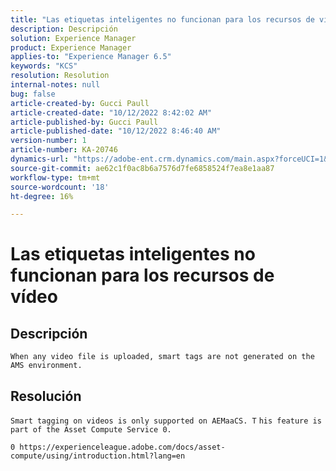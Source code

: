 ```yaml
---
title: "Las etiquetas inteligentes no funcionan para los recursos de vídeo"
description: Descripción
solution: Experience Manager
product: Experience Manager
applies-to: "Experience Manager 6.5"
keywords: "KCS"
resolution: Resolution
internal-notes: null
bug: false
article-created-by: Gucci Paull
article-created-date: "10/12/2022 8:42:02 AM"
article-published-by: Gucci Paull
article-published-date: "10/12/2022 8:46:40 AM"
version-number: 1
article-number: KA-20746
dynamics-url: "https://adobe-ent.crm.dynamics.com/main.aspx?forceUCI=1&pagetype=entityrecord&etn=knowledgearticle&id=0f2c61bb-094a-ed11-bba2-000d3a34e6e5"
source-git-commit: ae62c1f0ac8b6a7576d7fe6858524f7ea8e1aa87
workflow-type: tm+mt
source-wordcount: '18'
ht-degree: 16%

---
```


# Las etiquetas inteligentes no funcionan para los recursos de vídeo

## Descripción


`When any video file is uploaded, smart tags are not generated on the AMS environment.`


## Resolución


`Smart tagging on videos is only supported on AEMaaCS. T` `his feature is part of the Asset Compute Service 0.`

`0 https://experienceleague.adobe.com/docs/asset-compute/using/introduction.html?lang=en`
